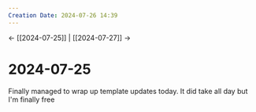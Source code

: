 ```yaml
---
Creation Date: 2024-07-26 14:39
---
```


<- [[2024-07-25]] | [[2024-07-27]]  ->

# 2024-07-25
Finally managed to wrap up template updates today. It did take all day but I'm finally free 